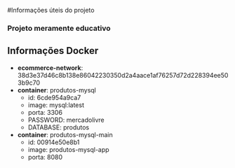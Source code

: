 #Informações úteis do projeto
### Projeto meramente educativo 

## Informações Docker
- **ecommerce-network**: 38d3e37d46c8b138e86042230350d2a4aace1af76257d72d228394ee503b9c70
- **container**: produtos-mysql
  - id: 6cde954a9ca7
  - image: mysql:latest
  - porta: 3306
  - PASSWORD: mercadolivre
  - DATABASE: produtos
- **container**: produtos-mysql-main
  - id: 00914e50e8b1 
  - image: produtos-mysql-app
  - porta: 8080